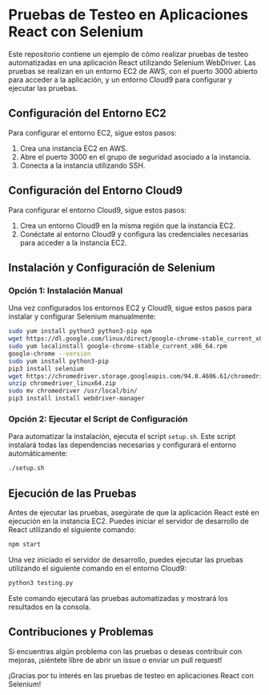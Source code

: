 
# Pruebas de Testeo en Aplicaciones React con Selenium

Este repositorio contiene un ejemplo de cómo realizar pruebas de testeo automatizadas en una aplicación React utilizando Selenium WebDriver. Las pruebas se realizan en un entorno EC2 de AWS, con el puerto 3000 abierto para acceder a la aplicación, y un entorno Cloud9 para configurar y ejecutar las pruebas.

## Configuración del Entorno EC2

Para configurar el entorno EC2, sigue estos pasos:

1. Crea una instancia EC2 en AWS.
2. Abre el puerto 3000 en el grupo de seguridad asociado a la instancia.
3. Conecta a la instancia utilizando SSH.

## Configuración del Entorno Cloud9

Para configurar el entorno Cloud9, sigue estos pasos:

1. Crea un entorno Cloud9 en la misma región que la instancia EC2.
2. Conéctate al entorno Cloud9 y configura las credenciales necesarias para acceder a la instancia EC2.

## Instalación y Configuración de Selenium

### Opción 1: Instalación Manual

Una vez configurados los entornos EC2 y Cloud9, sigue estos pasos para instalar y configurar Selenium manualmente:

```bash
sudo yum install python3 python3-pip npm
wget https://dl.google.com/linux/direct/google-chrome-stable_current_x86_64.rpm
sudo yum localinstall google-chrome-stable_current_x86_64.rpm
google-chrome --version
sudo yum install python3-pip
pip3 install selenium
wget https://chromedriver.storage.googleapis.com/94.0.4606.61/chromedriver_linux64.zip
unzip chromedriver_linux64.zip
sudo mv chromedriver /usr/local/bin/
pip3 install install webdriver-manager
```

### Opción 2: Ejecutar el Script de Configuración

Para automatizar la instalación, ejecuta el script `setup.sh`. Este script instalará todas las dependencias necesarias y configurará el entorno automáticamente:

```bash
./setup.sh
```

## Ejecución de las Pruebas

Antes de ejecutar las pruebas, asegúrate de que la aplicación React esté en ejecución en la instancia EC2. Puedes iniciar el servidor de desarrollo de React utilizando el siguiente comando:

```bash
npm start
```

Una vez iniciado el servidor de desarrollo, puedes ejecutar las pruebas utilizando el siguiente comando en el entorno Cloud9:

```bash
python3 testing.py
```

Este comando ejecutará las pruebas automatizadas y mostrará los resultados en la consola.

## Contribuciones y Problemas

Si encuentras algún problema con las pruebas o deseas contribuir con mejoras, ¡siéntete libre de abrir un issue o enviar un pull request!

¡Gracias por tu interés en las pruebas de testeo en aplicaciones React con Selenium!
